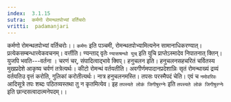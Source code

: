 ```yaml
---
index:  3.1.15
sutra:  कर्मणो रोमन्थतपोभ्यां वर्तिचरोः
vritti:  padamanjari
---
```


कर्मणो रोमन्थतपोभ्यां वर्तिचरोः।। `कर्मणः` इति पञ्चमी, रोमन्थतपोभ्यामित्यनेन सामानाधिकरण्यात्। प्रत्येकसम्बन्धात्त्वेकवचनम्। वर्त्तीति। ण्यन्ताद् वृतेः `ण्यासश्रन्थो युच्` इति युचि प्राप्तेऽस्मादेव निपातनात् क्तिन्। युजपि भवति---वर्तना । चरणं चर्, संपादित्वाद्भावे क्विप्। हनुचलन इति। हनुचलनसहचरितं चर्वितस्य मुखप्रदेशे आकृष्य चर्वणं तत्रेत्यर्थः। कीटो रोमन्थं वर्तयतीति। अवगीर्णमपादानप्रदेशान्निः सृतं रोमन्थाख्यं द्रव्यं वर्तयतिउ वृत्तं करोति, गुलिकां करोतीत्यर्थः। नात्र हनुचलनमस्ति। तपसः परस्मैपदं चेति। एवं च `नमोवरिवः` आदिसूत्रे तपः शब्दः पठितव्यस्तथा तु न कृतमित्येव। इह `तपस्यते लोकं जिगीषुरग्नेः` इति `तपस्यते लोकं जिगीषुरग्नेः` इति छान्दसत्वादात्मनेपदम्।।
